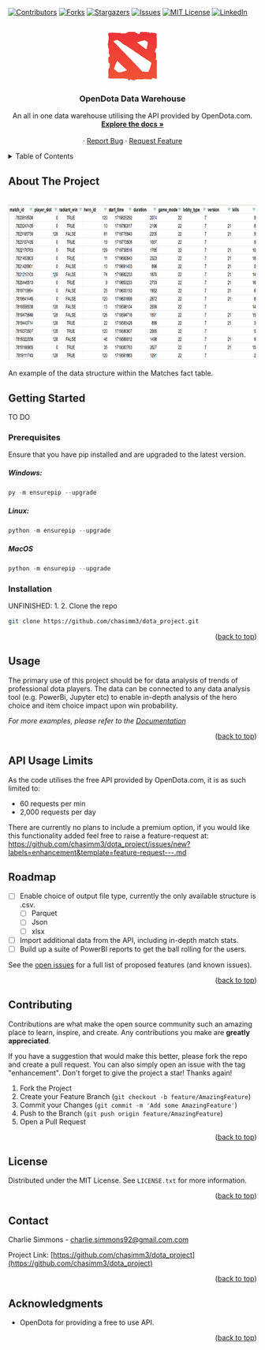 
<a id="readme-top"></a>

[![Contributors][contributors-shield]][contributors-url]
[![Forks][forks-shield]][forks-url]
[![Stargazers][stars-shield]][stars-url]
[![Issues][issues-shield]][issues-url]
[![MIT License][license-shield]][license-url]
[![LinkedIn][linkedin-shield]][linkedin-url]



<!-- PROJECT LOGO -->
<br />
<div align="center">
  <a href="https://github.com/chasimm3/dota_project">
    <img src="images/Dota-2-Logo.png" alt="Logo" width="100" height="100">
  </a>

<h3 align="center">OpenDota Data Warehouse</h3>

  <p align="center">
An all in one data warehouse utilising the API provided by OpenDota.com. 
    <br />
    <a href="https://github.com/chasimm3/dota_project"><strong>Explore the docs »</strong></a>
    <br />
    <br />
    ·
    <a href="https://github.com/chasimm3/dota_project/issues/new?labels=bug&template=bug-report---.md">Report Bug</a>
    ·
    <a href="https://github.com/chasimm3/dota_project/issues/new?labels=enhancement&template=feature-request---.md">Request Feature</a>
  </p>
</div>



<!-- TABLE OF CONTENTS -->
<details>
  <summary>Table of Contents</summary>
  <ol>
    <li>
      <a href="#about-the-project">About The Project</a>
    </li>
    <li>
      <a href="#getting-started">Getting Started</a>
      <ul>
        <li><a href="#prerequisites">Prerequisites</a></li>
        <li><a href="#installation">Installation</a></li>
      </ul>
    </li>
    <li><a href="#usage">Usage</a></li>
    <li><a href="#roadmap">Roadmap</a></li>
    <li><a href="#contributing">Contributing</a></li>
    <li><a href="#license">License</a></li>
    <li><a href="#contact">Contact</a></li>
    <li><a href="#acknowledgments">Acknowledgments</a></li>
  </ol>
</details>



<!-- ABOUT THE PROJECT -->
## About The Project

<br />
<div align="center">
  <a href="https://github.com/chasimm3/dota_project">
    <img src="images/Example.png" width="800" height="317">
  </a>
 </div>

An example of the data structure within the Matches fact table.



<!-- GETTING STARTED -->
## Getting Started

TO DO

### Prerequisites

Ensure that you have pip installed and are upgraded to the latest version.
  ##### Windows:
  ```py
  py -m ensurepip --upgrade
  ```
  
  ##### Linux:  
  ```py
  python -m ensurepip --upgrade
  ```
  
  ##### MacOS
  ```py
  python -m ensurepip --upgrade
  ```

### Installation

UNFINISHED: 
1. 
2. Clone the repo
   ```sh
   git clone https://github.com/chasimm3/dota_project.git
   ```

<p align="right">(<a href="#readme-top">back to top</a>)</p>



<!-- USAGE EXAMPLES -->
## Usage

The primary use of this project should be for data analysis of trends of professional dota players. The data can be connected to any data analysis tool (e.g. PowerBi, Jupyter etc) to enable in-depth analysis of the hero choice and item choice impact upon win probability. 

_For more examples, please refer to the [Documentation](https://example.com)_

<p align="right">(<a href="#readme-top">back to top</a>)</p>

## API Usage Limits

As the code utilises the free API provided by OpenDota.com, it is as such limited to: 

   - 60 requests per min
   - 2,000 requests per day
   
There are currently no plans to include a premium option, if you would like this functionality added feel free to raise a feature-request at: https://github.com/chasimm3/dota_project/issues/new?labels=enhancement&template=feature-request---.md



<!-- ROADMAP -->
## Roadmap

- [ ] Enable choice of output file type, currently the only available structure is .csv. 
	- [ ] Parquet
	- [ ] Json
	- [ ] xlsx
- [ ] Import additional data from the API, including in-depth match stats. 
- [ ] Build up a suite of PowerBI reports to get the ball rolling for the users.

See the [open issues](https://github.com/chasimm3/dota_project/issues) for a full list of proposed features (and known issues).

<p align="right">(<a href="#readme-top">back to top</a>)</p>



<!-- CONTRIBUTING -->
## Contributing

Contributions are what make the open source community such an amazing place to learn, inspire, and create. Any contributions you make are **greatly appreciated**.

If you have a suggestion that would make this better, please fork the repo and create a pull request. You can also simply open an issue with the tag "enhancement".
Don't forget to give the project a star! Thanks again!

1. Fork the Project
2. Create your Feature Branch (`git checkout -b feature/AmazingFeature`)
3. Commit your Changes (`git commit -m 'Add some AmazingFeature'`)
4. Push to the Branch (`git push origin feature/AmazingFeature`)
5. Open a Pull Request

<p align="right">(<a href="#readme-top">back to top</a>)</p>



<!-- LICENSE -->
## License

Distributed under the MIT License. See `LICENSE.txt` for more information.

<p align="right">(<a href="#readme-top">back to top</a>)</p>



<!-- CONTACT -->
## Contact

Charlie Simmons - charlie.simmons92@gmail.com.com

Project Link: [https://github.com/chasimm3/dota_project](https://github.com/chasimm3/dota_project)

<p align="right">(<a href="#readme-top">back to top</a>)</p>



<!-- ACKNOWLEDGMENTS -->
## Acknowledgments

* []() OpenDota for providing a free to use API.

<p align="right">(<a href="#readme-top">back to top</a>)</p>



<!-- MARKDOWN LINKS & IMAGES -->
<!-- https://www.markdownguide.org/basic-syntax/#reference-style-links -->
[contributors-shield]: https://img.shields.io/github/contributors/chasimm3/dota_project.svg?style=for-the-badge
[contributors-url]: https://github.com/chasimm3/dota_project/graphs/contributors
[forks-shield]: https://img.shields.io/github/forks/chasimm3/dota_project.svg?style=for-the-badge
[forks-url]: https://github.com/chasimm3/dota_project/network/members
[stars-shield]: https://img.shields.io/github/stars/chasimm3/dota_project.svg?style=for-the-badge
[stars-url]: https://github.com/chasimm3/dota_project/stargazers
[issues-shield]: https://img.shields.io/github/issues/chasimm3/dota_project.svg?style=for-the-badge
[issues-url]: https://github.com/chasimm3/dota_project/issues
[license-shield]: https://img.shields.io/github/license/chasimm3/dota_project.svg?style=for-the-badge
[license-url]: https://github.com/chasimm3/dota_project/blob/master/LICENSE.txt
[linkedin-shield]: https://img.shields.io/badge/-LinkedIn-black.svg?style=for-the-badge&logo=linkedin&colorB=555
[linkedin-url]: https://www.linkedin.com/in/charlie-simmons-25a25599/
[product-screenshot]: images/screenshot.png
